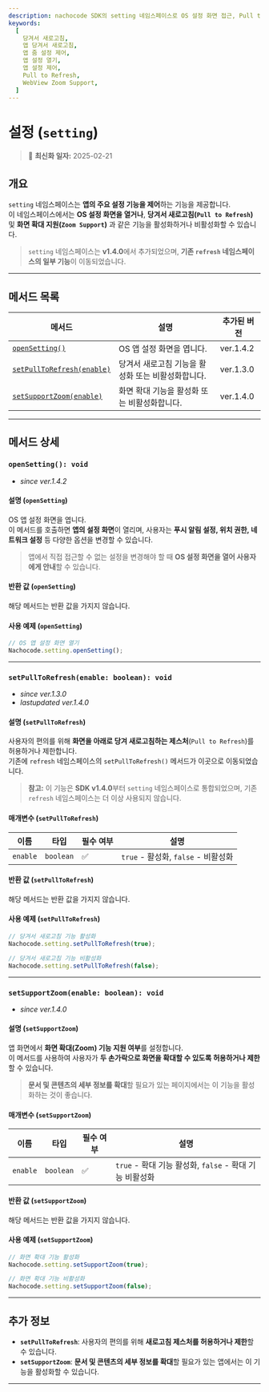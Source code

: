 ```yaml
---
description: nachocode SDK의 setting 네임스페이스로 OS 설정 화면 접근, Pull to Refresh 기능 설정, 화면 확대(Zoom) 지원 활성화 등 앱의 사용자 환경을 효율적으로 제어하세요.
keywords:
  [
    당겨서 새로고침,
    앱 당겨서 새로고침,
    앱 줌 설정 제어,
    앱 설정 열기,
    앱 설정 제어,
    Pull to Refresh,
    WebView Zoom Support,
  ]
---
```


# 설정 (`setting`)

> 🔔 **최신화 일자:** 2025-02-21

## **개요**

`setting` 네임스페이스는 **앱의 주요 설정 기능을 제어**하는 기능을 제공합니다.  
이 네임스페이스에서는 **OS 설정 화면을 열거나**, **당겨서 새로고침(`Pull to Refresh`)** 및 **화면 확대 지원(`Zoom Support`)** 과 같은 기능을 활성화하거나 비활성화할 수 있습니다.

> `setting` 네임스페이스는 **v1.4.0**에서 추가되었으며, **기존 `refresh` 네임스페이스의 일부 기능**이 이동되었습니다.

---

## **메서드 목록**

| 메서드                                                             | 설명                                               | 추가된 버전 |
| ------------------------------------------------------------------ | -------------------------------------------------- | ----------- |
| [`openSetting()`](#opensetting-void)                               | OS 앱 설정 화면을 엽니다.                          | ver.1.4.2   |
| [`setPullToRefresh(enable)`](#setpulltorefreshenable-boolean-void) | 당겨서 새로고침 기능을 활성화 또는 비활성화합니다. | ver.1.3.0   |
| [`setSupportZoom(enable)`](#setsupportzoomenable-boolean-void)     | 화면 확대 기능을 활성화 또는 비활성화합니다.       | ver.1.4.0   |

---

## **메서드 상세**

### **`openSetting(): void`**

- _since ver.1.4.2_

#### 설명 (`openSetting`)

OS 앱 설정 화면을 엽니다.  
이 메서드를 호출하면 **앱의 설정 화면**이 열리며, 사용자는 **푸시 알림 설정, 위치 권한, 네트워크 설정** 등 다양한 옵션을 변경할 수 있습니다.

> 앱에서 직접 접근할 수 없는 설정을 변경해야 할 때 **OS 설정 화면을 열어 사용자에게 안내**할 수 있습니다.

#### 반환 값 (`openSetting`)

해당 메서드는 반환 값을 가지지 않습니다.

#### 사용 예제 (`openSetting`)

```javascript
// OS 앱 설정 화면 열기
Nachocode.setting.openSetting();
```

---

### **`setPullToRefresh(enable: boolean): void`**

- _since ver.1.3.0_
- _lastupdated ver.1.4.0_

#### 설명 (`setPullToRefresh`)

사용자의 편의를 위해 **화면을 아래로 당겨 새로고침하는 제스처**(`Pull to Refresh`)를 허용하거나 제한합니다.  
기존에 `refresh` 네임스페이스의 `setPullToRefresh()` 메서드가 이곳으로 이동되었습니다.

> **참고:** 이 기능은 **SDK v1.4.0**부터 `setting` 네임스페이스로 통합되었으며, 기존 `refresh` 네임스페이스는 더 이상 사용되지 않습니다.

#### 매개변수 (`setPullToRefresh`)

| 이름     | 타입      | 필수 여부 | 설명                                |
| -------- | --------- | --------- | ----------------------------------- |
| `enable` | `boolean` | ✅        | `true` - 활성화, `false` - 비활성화 |

#### 반환 값 (`setPullToRefresh`)

해당 메서드는 반환 값을 가지지 않습니다.

#### 사용 예제 (`setPullToRefresh`)

```javascript
// 당겨서 새로고침 기능 활성화
Nachocode.setting.setPullToRefresh(true);

// 당겨서 새로고침 기능 비활성화
Nachocode.setting.setPullToRefresh(false);
```

---

### **`setSupportZoom(enable: boolean): void`**

- _since ver.1.4.0_

#### 설명 (`setSupportZoom`)

앱 화면에서 **화면 확대(Zoom) 기능 지원 여부**를 설정합니다.  
이 메서드를 사용하여 사용자가 **두 손가락으로 화면을 확대할 수 있도록 허용하거나 제한**할 수 있습니다.

> **문서 및 콘텐츠의 세부 정보를 확대**할 필요가 있는 페이지에서는 이 기능을 활성화하는 것이 좋습니다.

#### 매개변수 (`setSupportZoom`)

| 이름     | 타입      | 필수 여부 | 설명                                                    |
| -------- | --------- | --------- | ------------------------------------------------------- |
| `enable` | `boolean` | ✅        | `true` - 확대 기능 활성화, `false` - 확대 기능 비활성화 |

#### 반환 값 (`setSupportZoom`)

해당 메서드는 반환 값을 가지지 않습니다.

#### 사용 예제 (`setSupportZoom`)

```javascript
// 화면 확대 기능 활성화
Nachocode.setting.setSupportZoom(true);

// 화면 확대 기능 비활성화
Nachocode.setting.setSupportZoom(false);
```

---

## **추가 정보**

- **`setPullToRefresh`**: 사용자의 편의를 위해 **새로고침 제스처를 허용하거나 제한**할 수 있습니다.
- **`setSupportZoom`**: **문서 및 콘텐츠의 세부 정보를 확대**할 필요가 있는 앱에서는 이 기능을 활성화할 수 있습니다.

---

